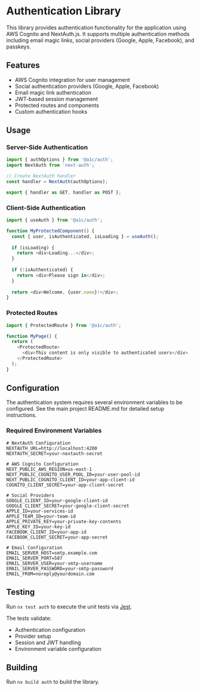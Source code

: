 # Authentication Library

This library provides authentication functionality for the application using AWS Cognito and NextAuth.js. It supports multiple authentication methods including email magic links, social providers (Google, Apple, Facebook), and passkeys.

## Features

- AWS Cognito integration for user management
- Social authentication providers (Google, Apple, Facebook)
- Email magic link authentication
- JWT-based session management
- Protected routes and components
- Custom authentication hooks

## Usage

### Server-Side Authentication

```typescript
import { authOptions } from '@a1c/auth';
import NextAuth from 'next-auth';

// Create NextAuth handler
const handler = NextAuth(authOptions);

export { handler as GET, handler as POST };
```

### Client-Side Authentication

```typescript
import { useAuth } from '@a1c/auth';

function MyProtectedComponent() {
  const { user, isAuthenticated, isLoading } = useAuth();
  
  if (isLoading) {
    return <div>Loading...</div>;
  }
  
  if (!isAuthenticated) {
    return <div>Please sign in</div>;
  }
  
  return <div>Welcome, {user.name}!</div>;
}
```

### Protected Routes

```typescript
import { ProtectedRoute } from '@a1c/auth';

function MyPage() {
  return (
    <ProtectedRoute>
      <div>This content is only visible to authenticated users</div>
    </ProtectedRoute>
  );
}
```

## Configuration

The authentication system requires several environment variables to be configured. See the main project README.md for detailed setup instructions.

### Required Environment Variables

```
# NextAuth Configuration
NEXTAUTH_URL=http://localhost:4200
NEXTAUTH_SECRET=your-nextauth-secret

# AWS Cognito Configuration
NEXT_PUBLIC_AWS_REGION=us-east-1
NEXT_PUBLIC_COGNITO_USER_POOL_ID=your-user-pool-id
NEXT_PUBLIC_COGNITO_CLIENT_ID=your-app-client-id
COGNITO_CLIENT_SECRET=your-app-client-secret

# Social Providers
GOOGLE_CLIENT_ID=your-google-client-id
GOOGLE_CLIENT_SECRET=your-google-client-secret
APPLE_ID=your-services-id
APPLE_TEAM_ID=your-team-id
APPLE_PRIVATE_KEY=your-private-key-contents
APPLE_KEY_ID=your-key-id
FACEBOOK_CLIENT_ID=your-app-id
FACEBOOK_CLIENT_SECRET=your-app-secret

# Email Configuration
EMAIL_SERVER_HOST=smtp.example.com
EMAIL_SERVER_PORT=587
EMAIL_SERVER_USER=your-smtp-username
EMAIL_SERVER_PASSWORD=your-smtp-password
EMAIL_FROM=noreply@yourdomain.com
```

## Testing

Run `nx test auth` to execute the unit tests via [Jest](https://jestjs.io).

The tests validate:
- Authentication configuration
- Provider setup
- Session and JWT handling
- Environment variable configuration

## Building

Run `nx build auth` to build the library.
